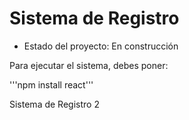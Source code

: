 <h1> Sistema de Registro </h1>

- Estado del proyecto: En construcción

Para ejecutar el sistema, debes poner:

'''npm install react'''

Sistema de Registro 2
